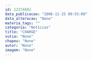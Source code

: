 ```yaml
---
id: 12374682
data_publicacao: "2006-11-25 09:55:00"
data_alteracao: "None"
materia_tags: ""
categoria: "Notícias"
title: "CHARGE"
sutia: "None"
chapeu: "None"
autor: "None"
imagem: "None"
---
```

<p> </p>
